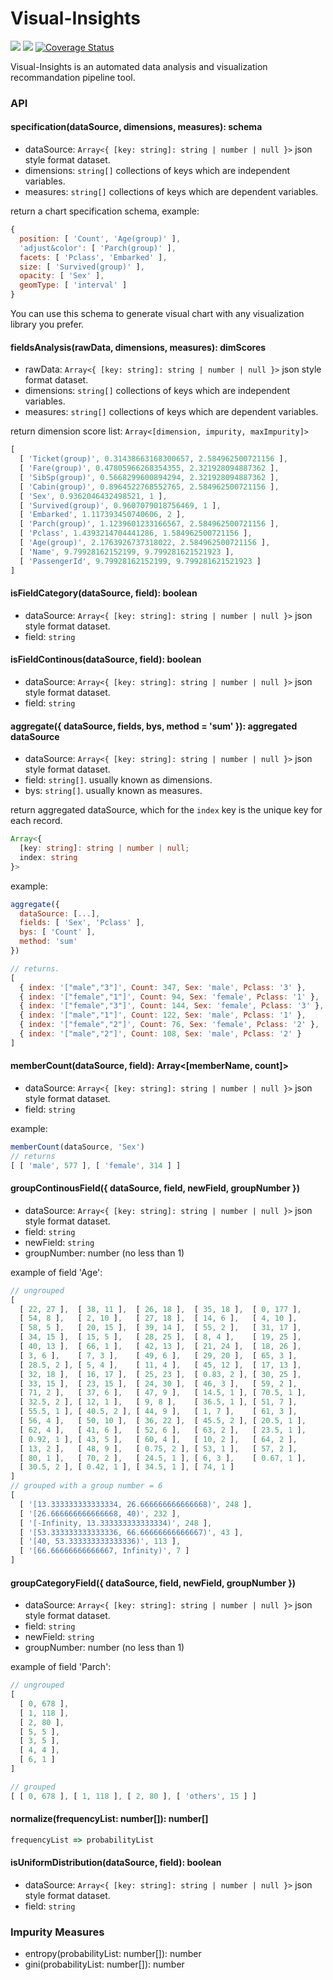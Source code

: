 # Visual-Insights

![](https://travis-ci.org/kanaries/visual-insights.svg?branch=master)
![](https://img.shields.io/npm/v/visual-insights?color=blue)
[![Coverage Status](https://coveralls.io/repos/github/Kanaries/visual-insights/badge.svg?branch=master)](https://coveralls.io/github/Kanaries/visual-insights?branch=master)

Visual-Insights is an automated data analysis and visualization recommandation pipeline tool.

### API

#### specification(dataSource, dimensions, measures): schema
+ dataSource: `Array<{ [key: string]: string | number | null }>` json style format dataset.
+ dimensions: `string[]` collections of keys which are independent variables.
+ measures: `string[]` collections of keys which are dependent variables.

return a chart specification schema, example:
```js
{
  position: [ 'Count', 'Age(group)' ],
  'adjust&color': [ 'Parch(group)' ],
  facets: [ 'Pclass', 'Embarked' ],
  size: [ 'Survived(group)' ],
  opacity: [ 'Sex' ],
  geomType: [ 'interval' ]
}
```
You can use this schema to generate visual chart with any visualization library you prefer.

#### fieldsAnalysis(rawData, dimensions, measures): dimScores
+ rawData: `Array<{ [key: string]: string | number | null }>` json style format dataset.
+ dimensions: `string[]` collections of keys which are independent variables.
+ measures: `string[]` collections of keys which are dependent variables.

return dimension score list: `Array<[dimension, impurity, maxImpurity]>`
```js
[
  [ 'Ticket(group)', 0.31438663168300657, 2.584962500721156 ],
  [ 'Fare(group)', 0.47805966268354355, 2.321928094887362 ],
  [ 'SibSp(group)', 0.5668299600894294, 2.321928094887362 ],
  [ 'Cabin(group)', 0.8964522768552765, 2.584962500721156 ],
  [ 'Sex', 0.9362046432498521, 1 ],
  [ 'Survived(group)', 0.9607079018756469, 1 ],
  [ 'Embarked', 1.117393450740606, 2 ],
  [ 'Parch(group)', 1.1239601233166567, 2.584962500721156 ],
  [ 'Pclass', 1.4393214704441286, 1.584962500721156 ],
  [ 'Age(group)', 2.1763926737318022, 2.584962500721156 ],
  [ 'Name', 9.79928162152199, 9.799281621521923 ],
  [ 'PassengerId', 9.79928162152199, 9.799281621521923 ]
]
```

#### isFieldCategory(dataSource, field): boolean
+ dataSource: `Array<{ [key: string]: string | number | null }>` json style format dataset.
+ field: `string`

#### isFieldContinous(dataSource, field): boolean
+ dataSource: `Array<{ [key: string]: string | number | null }>` json style format dataset.
+ field: `string`

#### aggregate({ dataSource, fields, bys, method = 'sum' }): aggregated dataSource
+ dataSource: `Array<{ [key: string]: string | number | null }>` json style format dataset.
+ field: `string[]`. usually known as dimensions.
+ bys: `string[]`. usually known as measures.

return aggregated dataSource, which for the `index` key is the unique key for each record.
```typescript
Array<{
  [key: string]: string | number | null;
  index: string
}>
```

example:
```js
aggregate({
  dataSource: [...],
  fields: [ 'Sex', 'Pclass' ],
  bys: [ 'Count' ],
  method: 'sum'
})

// returns.
[
  { index: '["male","3"]', Count: 347, Sex: 'male', Pclass: '3' },
  { index: '["female","1"]', Count: 94, Sex: 'female', Pclass: '1' },
  { index: '["female","3"]', Count: 144, Sex: 'female', Pclass: '3' },
  { index: '["male","1"]', Count: 122, Sex: 'male', Pclass: '1' },
  { index: '["female","2"]', Count: 76, Sex: 'female', Pclass: '2' },
  { index: '["male","2"]', Count: 108, Sex: 'male', Pclass: '2' }
]
```

#### memberCount(dataSource, field): Array<[memberName, count]>
+ dataSource: `Array<{ [key: string]: string | number | null }>` json style format dataset.
+ field: `string`

example:
```js
memberCount(dataSource, 'Sex')
// returns
[ [ 'male', 577 ], [ 'female', 314 ] ]
```

#### groupContinousField({ dataSource, field, newField, groupNumber })
+ dataSource: `Array<{ [key: string]: string | number | null }>` json style format dataset.
+ field: `string`
+ newField: `string`
+ groupNumber: number (no less than 1)

example of field 'Age':
```js
// ungrouped
[
  [ 22, 27 ],  [ 38, 11 ],  [ 26, 18 ],  [ 35, 18 ],  [ 0, 177 ],
  [ 54, 8 ],   [ 2, 10 ],   [ 27, 18 ],  [ 14, 6 ],   [ 4, 10 ],
  [ 58, 5 ],   [ 20, 15 ],  [ 39, 14 ],  [ 55, 2 ],   [ 31, 17 ],
  [ 34, 15 ],  [ 15, 5 ],   [ 28, 25 ],  [ 8, 4 ],    [ 19, 25 ],
  [ 40, 13 ],  [ 66, 1 ],   [ 42, 13 ],  [ 21, 24 ],  [ 18, 26 ],
  [ 3, 6 ],    [ 7, 3 ],    [ 49, 6 ],   [ 29, 20 ],  [ 65, 3 ],
  [ 28.5, 2 ], [ 5, 4 ],    [ 11, 4 ],   [ 45, 12 ],  [ 17, 13 ],
  [ 32, 18 ],  [ 16, 17 ],  [ 25, 23 ],  [ 0.83, 2 ], [ 30, 25 ],
  [ 33, 15 ],  [ 23, 15 ],  [ 24, 30 ],  [ 46, 3 ],   [ 59, 2 ],
  [ 71, 2 ],   [ 37, 6 ],   [ 47, 9 ],   [ 14.5, 1 ], [ 70.5, 1 ],
  [ 32.5, 2 ], [ 12, 1 ],   [ 9, 8 ],    [ 36.5, 1 ], [ 51, 7 ],
  [ 55.5, 1 ], [ 40.5, 2 ], [ 44, 9 ],   [ 1, 7 ],    [ 61, 3 ],
  [ 56, 4 ],   [ 50, 10 ],  [ 36, 22 ],  [ 45.5, 2 ], [ 20.5, 1 ],
  [ 62, 4 ],   [ 41, 6 ],   [ 52, 6 ],   [ 63, 2 ],   [ 23.5, 1 ],
  [ 0.92, 1 ], [ 43, 5 ],   [ 60, 4 ],   [ 10, 2 ],   [ 64, 2 ],
  [ 13, 2 ],   [ 48, 9 ],   [ 0.75, 2 ], [ 53, 1 ],   [ 57, 2 ],
  [ 80, 1 ],   [ 70, 2 ],   [ 24.5, 1 ], [ 6, 3 ],    [ 0.67, 1 ],
  [ 30.5, 2 ], [ 0.42, 1 ], [ 34.5, 1 ], [ 74, 1 ]
]
// grouped with a group number = 6
[
  [ '[13.333333333333334, 26.666666666666668)', 248 ],
  [ '[26.666666666666668, 40)', 232 ],
  [ '[-Infinity, 13.333333333333334)', 248 ],
  [ '[53.333333333333336, 66.66666666666667)', 43 ],
  [ '[40, 53.333333333333336)', 113 ],
  [ '[66.66666666666667, Infinity)', 7 ]
]
```

#### groupCategoryField({ dataSource, field, newField, groupNumber })
+ dataSource: `Array<{ [key: string]: string | number | null }>` json style format dataset.
+ field: `string`
+ newField: `string`
+ groupNumber: number (no less than 1)

example of field 'Parch':
```js
// ungrouped
[
  [ 0, 678 ],
  [ 1, 118 ],
  [ 2, 80 ],
  [ 5, 5 ],
  [ 3, 5 ],
  [ 4, 4 ],
  [ 6, 1 ]
]

// grouped
[ [ 0, 678 ], [ 1, 118 ], [ 2, 80 ], [ 'others', 15 ] ]
```
#### normalize(frequencyList: number[]): number[]
```js
frequencyList => probabilityList
```

#### isUniformDistribution(dataSource, field): boolean
+ dataSource: `Array<{ [key: string]: string | number | null }>` json style format dataset.
+ field: `string`

### Impurity Measures

+ entropy(probabilityList: number[]): number
+ gini(probabilityList: number[]): number

